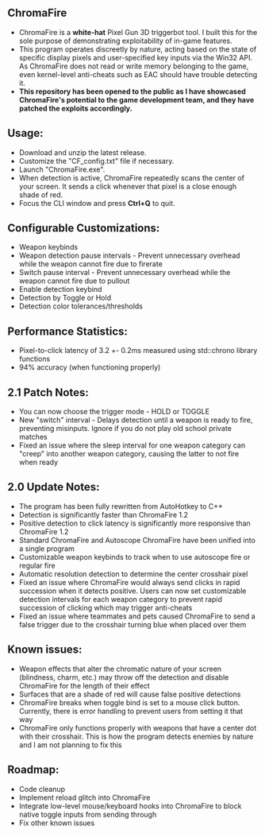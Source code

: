 ChromaFire
------------------------------------------------------------------
- ChromaFire is a **white-hat** Pixel Gun 3D triggerbot tool. I
built this for the sole purpose of demonstrating exploitability of
in-game features.
- This program operates discreetly by nature, acting based on the
state of specific display pixels and user-specified key inputs via
the Win32 API. As ChromaFire does not read or write memory
belonging to the game, even kernel-level anti-cheats such as EAC
should have trouble detecting it.
- **This repository has been opened to the **public** as I have
showcased ChromaFire's potential to the game development team, and
they have patched the exploits accordingly.**

Usage:
------------------------------------------------------------------
- Download and unzip the latest release.
- Customize the "CF_config.txt" file if necessary.
- Launch "ChromaFire.exe".
- When detection is active, ChromaFire repeatedly scans the center 
of your screen. It sends a click whenever that pixel is a close 
enough shade of red.
- Focus the CLI window and press **Ctrl+Q** to quit.

Configurable Customizations:
------------------------------------------------------------------
- Weapon keybinds
- Weapon detection pause intervals - Prevent unnecessary overhead while the weapon cannot fire due to firerate
- Switch pause interval - Prevent unnecessary overhead while the weapon cannot fire due to pullout 
- Enable detection keybind
- Detection by Toggle or Hold
- Detection color tolerances/thresholds

Performance Statistics:
------------------------------------------------------------------
- Pixel-to-click latency of 3.2 +- 0.2ms measured using std::chrono
library functions
- 94% accuracy (when functioning properly)

2.1 Patch Notes:
------------------------------------------------------------------
- You can now choose the trigger mode - HOLD or TOGGLE
- New "switch" interval - Delays detection until a weapon is ready to fire, preventing misinputs. Ignore if you do not play old school
private matches
- Fixed an issue where the sleep interval for one weapon category 
can "creep" into another weapon category, causing the latter to not 
fire when ready

2.0 Update Notes:
------------------------------------------------------------------
- The program has been fully rewritten from AutoHotkey to C++
- Detection is significantly faster than ChromaFire 1.2
- Positive detection to click latency is significantly more 
responsive than ChromaFire 1.2
- Standard ChromaFire and Autoscope ChromaFire have been unified
into a single program
- Customizable weapon keybinds to track when to use autoscope fire
or regular fire
- Automatic resolution detection to determine the center crosshair
pixel
- Fixed an issue where ChromaFire would always send clicks in rapid 
succession when it detects positive. Users can now set customizable 
detection intervals for each weapon category to prevent rapid 
succession of clicking which may trigger anti-cheats
- Fixed an issue where teammates and pets caused ChromaFire to 
send a false trigger due to the crosshair turning blue when placed 
over them
  
Known issues:
------------------------------------------------------------------
- Weapon effects that alter the chromatic nature of your screen
(blindness, charm, etc.) may throw off the detection and disable
ChromaFire for the length of their effect
- Surfaces that are a shade of red will cause false positive
detections
- ChromaFire breaks when toggle bind is set to a mouse click 
button. Currently, there is error handling to prevent users from 
setting it that way
- ChromaFire only functions properly with weapons that have a 
center dot with their crosshair. This is how the program detects
enemies by nature and I am not planning to fix this

Roadmap:
------------------------------------------------------------------
- Code cleanup
- Implement reload glitch into ChromaFire
- Integrate low-level mouse/keyboard hooks into ChromaFire to
block native toggle inputs from sending through
- Fix other known issues
